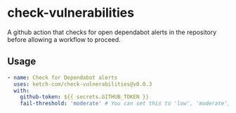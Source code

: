 # check-vulnerabilities

A github action that checks for open dependabot alerts in the repository before allowing a workflow to proceed.

## Usage

```yaml
- name: Check for Dependabot alerts
  uses: ketch-com/check-vulnerabilities@v0.0.3
  with:
    github-token: ${{ secrets.GITHUB_TOKEN }}
    fail-threshold: 'moderate' # You can set this to 'low', 'moderate', 'high', or 'critical'
```
